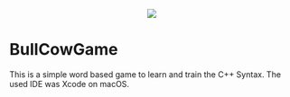 <p align="center"><img src="https://content.philipp-moser.de/GitHub/8cb246f8-19fb-413a-b646-ca28f489bf08.jpg"></p>


# BullCowGame
This is a simple word based game to learn and train the C++ Syntax.
The used IDE was Xcode on macOS.
